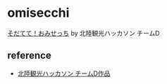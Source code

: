 # omisecchi
 
[そだてて！おみせっち](https://code4fukui.github.io/omisecchi/) by 北陸観光ハッカソン チームD

## reference

- [北陸観光ハッカソン チームD作品](https://fukuno.jig.jp/4512)
